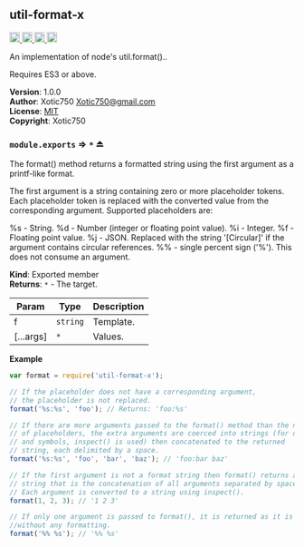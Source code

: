<a name="module_util-format-x"></a>

## util-format-x
<a href="https://travis-ci.org/Xotic750/util-format-x"
title="Travis status">
<img
src="https://travis-ci.org/Xotic750/util-format-x.svg?branch=master"
alt="Travis status" height="18">
</a>
<a href="https://david-dm.org/Xotic750/util-format-x"
title="Dependency status">
<img src="https://david-dm.org/Xotic750/util-format-x.svg"
alt="Dependency status" height="18"/>
</a>
<a
href="https://david-dm.org/Xotic750/util-format-x#info=devDependencies"
title="devDependency status">
<img src="https://david-dm.org/Xotic750/util-format-x/dev-status.svg"
alt="devDependency status" height="18"/>
</a>
<a href="https://badge.fury.io/js/util-format-x" title="npm version">
<img src="https://badge.fury.io/js/util-format-x.svg"
alt="npm version" height="18">
</a>

An implementation of node's util.format()..

Requires ES3 or above.

**Version**: 1.0.0  
**Author**: Xotic750 <Xotic750@gmail.com>  
**License**: [MIT](&lt;https://opensource.org/licenses/MIT&gt;)  
**Copyright**: Xotic750  
<a name="exp_module_util-format-x--module.exports"></a>

### `module.exports` ⇒ <code>\*</code> ⏏
The format() method returns a formatted string using the first argument as a
printf-like format.

The first argument is a string containing zero or more placeholder tokens.
Each placeholder token is replaced with the converted value from the
corresponding argument. Supported placeholders are:

%s - String.
%d - Number (integer or floating point value).
%i - Integer.
%f - Floating point value.
%j - JSON. Replaced with the string '[Circular]' if the argument contains circular references.
%% - single percent sign ('%'). This does not consume an argument.

**Kind**: Exported member  
**Returns**: <code>\*</code> - The target.  

| Param | Type | Description |
| --- | --- | --- |
| f | <code>string</code> | Template. |
| [...args] | <code>\*</code> | Values. |

**Example**  
```js
var format = require('util-format-x');

// If the placeholder does not have a corresponding argument,
// the placeholder is not replaced.
format('%s:%s', 'foo'); // Returns: 'foo:%s'

// If there are more arguments passed to the format() method than the number
// of placeholders, the extra arguments are coerced into strings (for objects
// and symbols, inspect() is used) then concatenated to the returned
// string, each delimited by a space.
format('%s:%s', 'foo', 'bar', 'baz'); // 'foo:bar baz'

// If the first argument is not a format string then format() returns a
// string that is the concatenation of all arguments separated by spaces.
// Each argument is converted to a string using inspect().
format(1, 2, 3); // '1 2 3'

// If only one argument is passed to format(), it is returned as it is
//without any formatting.
format('%% %s'); // '%% %s'
```
